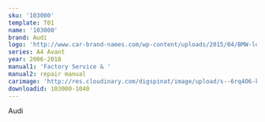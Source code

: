 ```yaml
---
sku: '103000'
template: T01
name: '103000'
brand: Audi
logo: 'http://www.car-brand-names.com/wp-content/uploads/2015/04/BMW-logo.png'
series: A4 Avant
year: 2006-2018
manual1: 'Factory Service & '
manual2: repair manual
carimage: 'http://res.cloudinary.com/digspinat/image/upload/s--6rq4O6-k--/o_35/v1510346389/1280px-Audi_TT_Heck__Sp_2013-04-30_B_sxljqc.jpg'
downloadid: 103000-1040
---
```


Audi